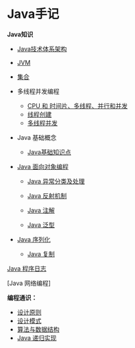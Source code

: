# Java手记

**Java知识**

- [Java技术体系架构](01java_structure.md)

- [JVM](jvm.md)

- [集合](java_collection.md)

- 多线程并发编程

  - [CPU 和 时间片、多线程、并行和并发](thread_cpu.md)
  - [线程创建](thread_create.md)
  - [多线程并发](thread_safe.md)

- Java 基础概念

  - [Java基础知识点](java_base.md)
  
- [Java 面向对象编程](java_oo.md)
  - [Java 异常分类及处理](java_exception.md)
  
  - [Java 反射机制](java_reflection.md)
  - [Java 注解](java_annotation.md)
  - [Java 泛型](java_generics.md)
- [Java 序列化](java_serializable.md)
  - [Java 复制](java_clone.md)
  
  

[Java 程序日志](java_log.md)

[Java 网络编程]

**编程通识：**

- [设计原则](design_rule.md)
- [设计模式](design_pattern.md)
- [算法与数据结构](data_structure.md)
- [Java 递归实现](java_recursion.md)


